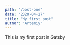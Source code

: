 ```yaml
---
path: "/post-one"
date: "2020-04-27"
title: "My first post"
author: "Artemiy"
---
```


This is my first post in Gatsby
